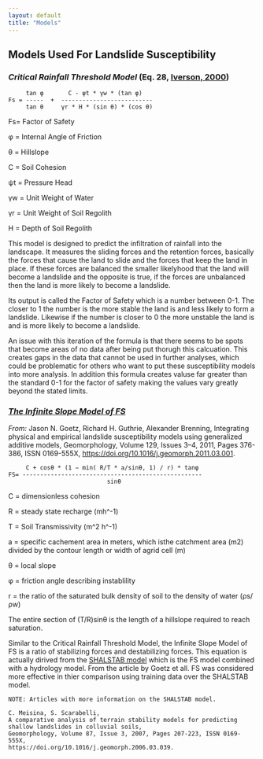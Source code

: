 ```yaml
---
layout: default
title: "Models"
---
```


## Models Used For Landslide Susceptibility

### *Critical Rainfall Threshold Model* (Eq. 28, [Iverson, 2000](https://agupubs.onlinelibrary.wiley.com/doi/abs/10.1029/2000WR900090))
```
     tan φ       C - ψt * γw * (tan φ)
Fs = -----  +  --------------------------
     tan θ     γr * H * (sin θ) * (cos θ)
```

Fs= Factor of Safety

φ = Internal Angle of Friction

θ = Hillslope

C = Soil Cohesion

ψt = Pressure Head

γw = Unit Weight of Water

γr = Unit Weight of Soil Regolith

H = Depth of Soil Regolith


This model is designed to predict the infiltration of rainfall into the landscape. It measures the sliding forces and the retention forces, basically the forces that cause the land to slide and the forces that keep the land in place. If these forces are balanced the smaller likelyhood that the land will become a landslide and the opposite is true, if the forces are unbalanced then the land is more likely to become a landslide.

Its output is called the Factor of Safety which is a number between 0-1. The closer to 1 the number is the more stable the land is and less likely to form a landslide. Likewise if the number is closer to 0 the more unstable the land is and is more likely to become a landslide.

An issue with this iteration of the formula is that there seems to be spots that become areas of no data after being put thorugh this calcuation. This creates gaps in the data that cannot be used in further analyses, which could be problematic for others who want to put these susceptibility models into more analysis. In addition this formula creates valuse far greater than the standard 0-1 for the factor of safety making the values vary greatly beyond the stated limits.

### [*The Infinite Slope Model of FS*](https://www.sciencedirect.com/science/article/pii/S0169555X11001218)

_From:_
Jason N. Goetz, Richard H. Guthrie, Alexander Brenning,
Integrating physical and empirical landslide susceptibility models using generalized additive models,
Geomorphology,
Volume 129, Issues 3–4,
2011,
Pages 376-386,
ISSN 0169-555X,
https://doi.org/10.1016/j.geomorph.2011.03.001.

```
     C + cosθ * (1 − min( R/T * a/sinθ, 1) / r) * tanφ
FS= ---------------------------------------------------
                            sinθ
```
C = dimensionless cohesion

R = steady state recharge (mh^-1)

T = Soil Transmissivity (m^2 h^-1)

a = specific cachement area in meters, which isthe catchment area (m2) divided by the contour length or width of agrid cell (m)

θ = local slope

φ = friction angle describing instablility

r = the ratio of the saturated bulk density of soil to the density of water (ρs/ρw)

The entire section of (T/R)sinθ is the length of a hillslope required to reach saturation.

Similar to the Critical Rainfall Threshold Model, the Infinite Slope Model of FS is a ratio of stabilizing forces and destabilizing forces. This equation is actually dirived from the [SHALSTAB model](https://www.sciencedirect.com/science/article/pii/S0169555X06003515) which is the FS model combined with a hydrology model. From the article by Goetz et all. FS was considered more effective in thier comparison using training data over the SHALSTAB model.
```
NOTE: Articles with more information on the SHALSTAB model.

C. Meisina, S. Scarabelli, 
A comparative analysis of terrain stability models for predicting shallow landslides in colluvial soils, 
Geomorphology, Volume 87, Issue 3, 2007, Pages 207-223, ISSN 0169-555X, 
https://doi.org/10.1016/j.geomorph.2006.03.039. 
```
